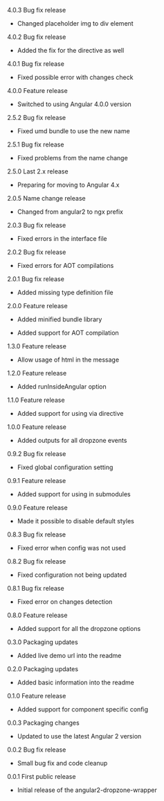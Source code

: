 4.0.3 Bug fix release

  - Changed placeholder img to div element

4.0.2 Bug fix release

  - Added the fix for the directive as well

4.0.1 Bug fix release

  - Fixed possible error with changes check

4.0.0 Feature release

  - Switched to using Angular 4.0.0 version

2.5.2 Bug fix release

  - Fixed umd bundle to use the new name

2.5.1 Bug fix release

  - Fixed problems from the name change

2.5.0 Last 2.x release

  - Preparing for moving to Angular 4.x

2.0.5 Name change release

  - Changed from angular2 to ngx prefix

2.0.3 Bug fix release

  - Fixed errors in the interface file

2.0.2 Bug fix release

  - Fixed errors for AOT compilations

2.0.1 Bug fix release

  - Added missing type definition file

2.0.0 Feature release

  - Added minified bundle library

  - Added support for AOT compilation

1.3.0 Feature release

  - Allow usage of html in the message

1.2.0 Feature release

  - Added runInsideAngular option

1.1.0 Feature release

  - Added support for using via directive

1.0.0 Feature release

  - Added outputs for all dropzone events

0.9.2 Bug fix release

  - Fixed global configuration setting

0.9.1 Feature release

  - Added support for using in submodules

0.9.0 Feature release

  - Made it possible to disable default styles

0.8.3 Bug fix release

  - Fixed error when config was not used

0.8.2 Bug fix release

  - Fixed configuration not being updated

0.8.1 Bug fix release

  - Fixed error on changes detection

0.8.0 Feature release

  - Added support for all the dropzone options

0.3.0 Packaging updates

  - Added live demo url into the readme

0.2.0 Packaging updates

  - Added basic information into the readme

0.1.0 Feature release

  - Added support for component specific config

0.0.3 Packaging changes

  - Updated to use the latest Angular 2 version

0.0.2 Bug fix release

  - Small bug fix and code cleanup

0.0.1 First public release

  - Initial release of the angular2-dropzone-wrapper
